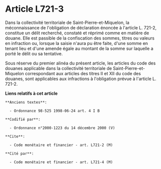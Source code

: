 # Article L721-3

Dans la collectivité territoriale de Saint-Pierre-et-Miquelon, la méconnaissance de l'obligation de déclaration énoncée à
l'article L. 721-2, constitue un délit recherché, constaté et réprimé comme en matière de douane. Elle est passible de la
confiscation des sommes, titres ou valeurs en infraction ou, lorsque la saisie n'aura pu être faite, d'une somme en tenant
lieu et d'une amende égale au montant de la somme sur laquelle a porté le délit ou sa tentative.

Sous réserve du premier alinéa du présent article, les articles du code des douanes applicable dans la collectivité
territoriale de Saint-Pierre-et-Miquelon correspondant aux articles des titres II et XII du code des douanes, sont
applicables aux infractions à l'obligation prévue à l'article L. 721-2.

**Liens relatifs à cet article**

	**Anciens textes**:

	  - Ordonnance 98-525 1998-06-24 art. 4 I B

	**Codifié par**:

	  - Ordonnance n°2000-1223 du 14 décembre 2000 (V)

	**Cite**:

	  - Code monétaire et financier - art. L721-2 (M)

	**Cité par**:

	  - Code monétaire et financier - art. L721-4 (M)
